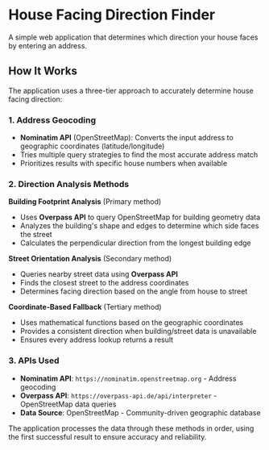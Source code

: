# House Facing Direction Finder

A simple web application that determines which direction your house faces by entering an address.

## How It Works

The application uses a three-tier approach to accurately determine house facing direction:

### 1. Address Geocoding
- **Nominatim API** (OpenStreetMap): Converts the input address to geographic coordinates (latitude/longitude)
- Tries multiple query strategies to find the most accurate address match
- Prioritizes results with specific house numbers when available

### 2. Direction Analysis Methods

**Building Footprint Analysis** (Primary method)
- Uses **Overpass API** to query OpenStreetMap for building geometry data
- Analyzes the building's shape and edges to determine which side faces the street
- Calculates the perpendicular direction from the longest building edge

**Street Orientation Analysis** (Secondary method)
- Queries nearby street data using **Overpass API**
- Finds the closest street to the address coordinates
- Determines facing direction based on the angle from house to street

**Coordinate-Based Fallback** (Tertiary method)
- Uses mathematical functions based on the geographic coordinates
- Provides a consistent direction when building/street data is unavailable
- Ensures every address lookup returns a result

### 3. APIs Used

- **Nominatim API**: `https://nominatim.openstreetmap.org` - Address geocoding
- **Overpass API**: `https://overpass-api.de/api/interpreter` - OpenStreetMap data queries
- **Data Source**: OpenStreetMap - Community-driven geographic database

The application processes the data through these methods in order, using the first successful result to ensure accuracy and reliability. 